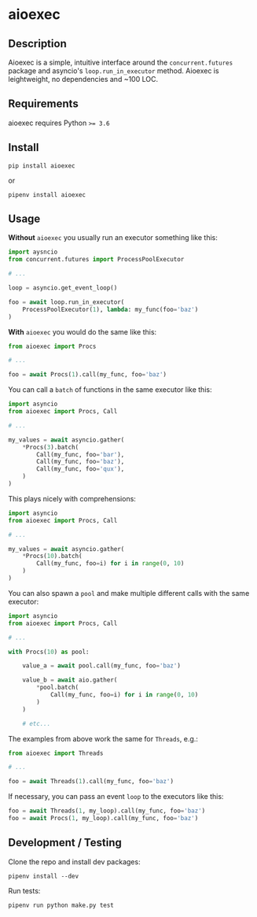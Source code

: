 # aioexec

## Description

Aioexec is a simple, intuitive interface around the `concurrent.futures` package and asyncio's `loop.run_in_executor` method. Aioexec is leightweight, no dependencies and ~100 LOC.

## Requirements

aioexec requires Python `>= 3.6`

## Install

    pip install aioexec

or

    pipenv install aioexec

## Usage

**Without** `aioexec` you usually run an executor something like this:

```python
import aysncio
from concurrent.futures import ProcessPoolExecutor

# ...

loop = asyncio.get_event_loop()

foo = await loop.run_in_executor(
    ProcessPoolExecutor(1), lambda: my_func(foo='baz')
)
```

**With** `aioexec` you would do the same like this:

```python
from aioexec import Procs

# ...

foo = await Procs(1).call(my_func, foo='baz')
```

You can call a `batch` of functions in the same executor like this:

```python
import asyncio
from aioexec import Procs, Call

# ...

my_values = await asyncio.gather(
    *Procs(3).batch(
        Call(my_func, foo='bar'),
        Call(my_func, foo='baz'),
        Call(my_func, foo='qux'),
    )
)
```

This plays nicely with comprehensions:

```python
import asyncio
from aioexec import Procs, Call

# ...

my_values = await asyncio.gather(
    *Procs(10).batch(
        Call(my_func, foo=i) for i in range(0, 10)
    )
)
```

You can also spawn a `pool` and make multiple different calls with the same executor:

```python
import asyncio
from aioexec import Procs, Call

# ...

with Procs(10) as pool:

    value_a = await pool.call(my_func, foo='baz')

    value_b = await aio.gather(
        *pool.batch(
            Call(my_func, foo=i) for i in range(0, 10)
        )
    )

    # etc...
```

The examples from above work the same for `Threads`, e.g.:

```python
from aioexec import Threads

# ...

foo = await Threads(1).call(my_func, foo='baz')

```

If necessary, you can pass an event `loop` to the executors like this:

```python
foo = await Threads(1, my_loop).call(my_func, foo='baz')
foo = await Procs(1, my_loop).call(my_func, foo='baz')
```

## Development / Testing

Clone the repo and install dev packages:

    pipenv install --dev

Run tests:

    pipenv run python make.py test
